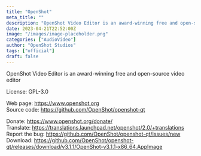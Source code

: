 ```yaml
---
title: "OpenShot"
meta_title: ""
description: "OpenShot Video Editor is an award-winning free and open-source video editor"
date: 2023-04-21T22:52:00Z
image: "/images/image-placeholder.png"
categories: ["AudioVideo"]
author: "OpenShot Studios"
tags: ["official"]
draft: false
---
```


OpenShot Video Editor is an award-winning free and open-source video editor

License: GPL-3.0

Web page: https://www.openshot.org  
Source code: https://github.com/OpenShot/openshot-qt

Donate: https://www.openshot.org/donate/  
Translate: https://translations.launchpad.net/openshot/2.0/+translations  
Report the bug: https://github.com/OpenShot/openshot-qt/issues/new  
Download: https://github.com/OpenShot/openshot-qt/releases/download/v3.1.1/OpenShot-v3.1.1-x86_64.AppImage
